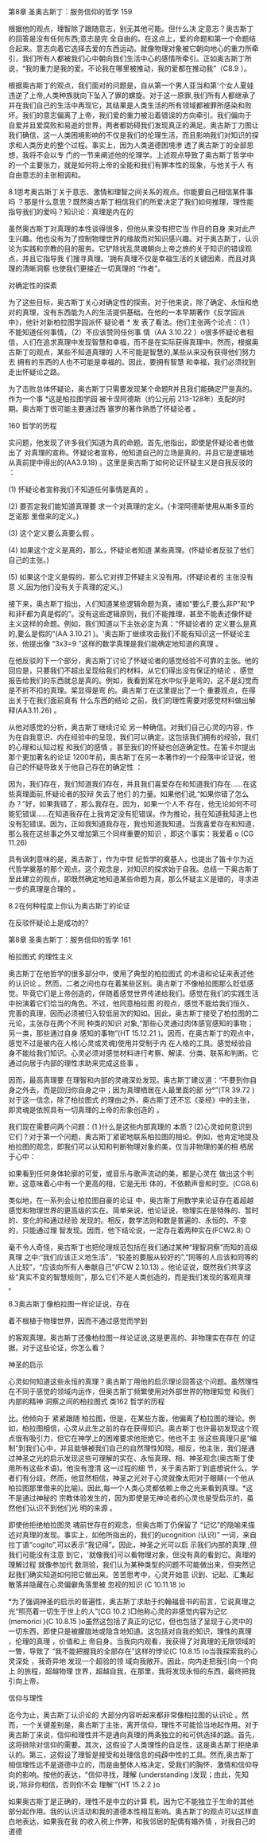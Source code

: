 第8章 圣奥古斯丁：服务信仰的哲学 159

根据他的观点，理智除了跟随意志，别无其他可能。但什么决 定意志？奥古斯丁的回答是没有任何东西;意志是完 全自由的。在这点上，爱的命题和第一个命题结合起来。意志向着它选择去爱的东西运动。就像物理对象被它朝向地心的重力所牵引，我们所有人都被我们心中朝向我们生活中心的感情所牵引。正如奥古斯丁所说，“我的重力是我的爱。不论我在哪里被推动，我的爱都在推动我”（C8.9 ）。

根据奥古斯丁的观点，我们面对的问题是，自从第一个男人亚当和第'个女人夏娃违逆了上帝,人类种族就向下坠入了罪的螺旋。对于这一原罪,我们所有人都继承了并在我们自己的生活中再现它，其结果是人类生活的所有领域都被罪所感染和败坏。我们的意志偏离了上帝，我们爱的重力被沿着错误的方向牵引。我们偏向于 自爱并且爱腐败和易逝的世界，两者都妨碍我们发现真正的满足。奥古斯丁力图让我们确信，这一人类困境影响的不仅是我们的伦理生活，而且影响我们对知识的探求和人类历史的整个过程。事实上，因为人类道德困境渗 透了奥古斯丁的全部思想，我将不会以专 门的一节来阐述他的伦理学。上述观点导致了奥古斯丁哲学中的一个主要张力，就是如何将上帝的全能和我们有罪本性的现象，与他关于人 有自由意志的主张相调和。

8.1思考奥古斯丁关于意志、激情和理智之间关系的观点。你能要自己相信某件事吗 ？那是什么意思？既然奥古斯丁相信我们的所爱决定了我们如何推理，理性能指导我们的爱吗？知识论：真理是内在的

虽然奥古斯丁对真理的本性谈得很多，但他从来没有把它当 作目的自身 来对此产生兴趣。他也没有为了控制物理世界的缘故而对知识感兴趣。对于奥古斯丁，认识论为实践和宗教的目的服务。它铲除扰乱灵魂朝向上帝之旅的关于知识的错误观 点，并且它指导我 们搜寻真理。'拥有真理不仅是幸福生活的关键因素，而且对真理的清晰洞察 也使我们更接近一切真理的 “作者”。

对确定性的探紊

为了这些目标，奥古斯丁关心对确定性的探索。对于他来说，除了确定、永恒和绝对的真理，没有东西能为人的生活提供基础。在他的一本早期著作《反学园派中》，他针对新柏拉图学园派怀 疑论者 * 发 表了看法。他们主张两个论点：（1 ）不能知道任何事情，（2）不应该赞同任何事 情（AA 3.10.22  ）o很多怀疑论者相 信，人们在追求真理中发现智慧和幸福，而不是在实际获得真理中。然而，根据奥古斯丁的观点，某些不知道真理的 人不可能是智慧的,某些从来没有获得他们努力去 拥有的东西的人也不可能是幸福的。因此，要拥有智慧 和幸福，我们必须找到走出怀疑论之路。

为了击败总体怀疑论，奥古斯丁只需要发现某个命题R并且我们能确定尸是真的。作为一个事 *这是柏拉图学园 被卡涅阿德斯（约公元前 213-128年）支配的时期。奥古斯丁很可能主要通过西 塞罗的著作熟悉了怀疑论者 。

160 哲学的历程

实问题，他发现了许多我们知道为真的命题。首先,他指出，即使是怀疑论者也做出了 对真理的宣称。怀疑论者宣称，他知道自己的立场是真的，并且它是逻辑地从真前提中得出的(AA3.9.18) 。这里是奥古斯丁如何论证怀疑主义是自我反驳的 ：

(1) 怀疑论者宣称我们不知道任何事情是真的 。

(2) 要否定我们能知道真理要 求一个对真理的定义。(卡涅阿德斯使用从斯多亚的芝诺那 里借来的定义。)

(3) 这个定义要么真要么假 。

(4) 如果这个定义是真的，那么，怀疑论者知道 某些真理。(怀疑论者反驳了他们自己的主张。)

(5) 如果这个定义是假的，那么它对捍卫怀疑主义没有用。(怀疑论者的 主张没有意 义,因为他们没有关于真理的定义。)

接下来，奥古斯丁指出，人们知道某些逻辑命题为真，诸如“要么F,要么非P”和“P和非F都为真是假的”。没有这些逻辑原则，我们不能推理，甚至不能表述像怀疑主义这样的命题。例如，我们知道以下主张必定为真：“怀疑论者的 定义要么是真的,要么是假的”(AA 3.10.21  )。'奥古斯丁继续攻击我们不能有知识这一怀疑论主张，他提出像 “3x3=9 ”这样的数学真理是我们能确定地知道的真理 。

在他反驳的下一个部分，奥古斯丁讨论了怀疑论者的感觉经验不可靠的主张。他的回应是，只要我们不超出呈现给我们的材料，从它们得出没有保证的结论 ，感觉报告给我们的东西就总是真的。例如，我看到桨在水中似乎是弯的，这不是幻觉而是不折不扣的真理。桨显得是弯 的。奥古斯丁在这里提出了一个 重要观点，在得出关于在我们面前真有 什么东西的结论 之前，我们的理性需要对感觉材料做出解释(AA3.11.26) 。

从他对感觉的分析，奥古斯丁继续讨论 另一种确信。对我们自己心灵的内容，作为在自我意识、内在经验中的呈现，我们可以确定。这包括我们拥有的经验，我们的心理和认知过程 和我们的感情 。甚至我们的怀疑也创造确定性。在笛卡尔提出那个更加著名的论证 1200年前，奥古斯丁在另一本著作的一个段落中论证说，他自己的怀疑导致关于他自己存在的确定性 ：

因为，我们存在，我们知道我们存在，并且我们喜爱存在和知道我们存在……在这些真理面前,怀疑论者的狡辩 失去了他们 的力量。如果他们说,“如果你错了怎么办？”好，如果我错了，那么我存在。因为，如果一个人不 存在，他无论如何不可能犯错误……在知道我存在上我肯定没有犯错误。作为推论，我在知道我知道上也没有犯错误。因为，正如我知道我存在，我也知道我知道。当我喜爱存在和知道，那么我在这些事之外又增加第三个同样重要的知识 ，即这个事实：我爱着 o (CG 11.26)

具有讽刺意味的是，奥古斯丁，作为中世 纪哲学的奠基人，也提出了笛卡尔为近代哲学奠基的那个观点。这个观念是，对知识的探求始于自我。总结一下奥古斯丁至此建立的观点，即既然确定地知道某些命题为真，那么怀疑主义是错的，寻求进一步的真理是合理的 。

8.2在何种程度上你认为奥古斯丁的论证

在反驳怀疑论上是成功的?

第8章 圣奥古斯丁：服务信仰的哲学 161

柏拉图式 的理性主义

奥古斯丁在他哲学的很多部分中，使用了典型的柏拉图式 的术语和论证来表述他的认识论 。然而，二者之间也存在着某些区别。奥古斯丁不像柏拉图那么贬低感觉。毕竟它们是上帝创造的，伴随着感觉世界传递给我们。感觉在我们的实践生活中扮演着它们恰当的角色。不过，他同意柏拉图 的观点，感觉不能给我们恒久、完善的真理，因而必须被归入较低层次的知如。因此，奥古斯丁接受了柏拉图的二元论，主张存在两个不同 种类的知识 对象,“那些心灵通过肉体感官感知的事物；另一类，那些通过自身 感知的事物”(HT 15.12.21  )。因而，在奥古斯丁的观点中，感觉不过是被内在人格(心灵或灵魂)使用并受制于内 在人格的工具。感觉经验自 身不能给我们知识。心灵必须对感觉材料进行考察、解读、分类、联系和判断。它通过向居于内部的理性求助来完成这些事 。

因而，最高真理要 在理智和内部的灵魂深处发现。奥古斯丁建议道：“不要到你自身之外去，而是回归你自身之中；因为真理栖居在人最里面的部 分°”(TR 39.72  )对于这一信念，除了柏拉图式 的理由之外，奥古斯丁还不忘《圣经》中的主张，即灵魂是依照具有一切真理的上帝的形象创造的 。

我们现在需要问两个问题：(1 )什么是这些内部真理的 本质？(2)心灵如何意识到它们？对于第一个问题，奥古斯丁紧密地联系柏拉图的相论。例如，他肯定地提及柏拉图的观念，即我们可以认知和判断物理对象的美，仅当非物理的美的相 栖居于心中：

如果看到任何身体轮廓的可爱，或音乐与歌声流动的美，都是心灵在 做出这个判断。这意味着心中有一个更高的相，它是无形 体的，不依赖声音和时空。(CG8.6)

类似地，在一系列会让柏拉图自豪的论证 中，奥古斯丁用数学来论证存在着超越感觉和物理世界的更高级的实在。简单来说，他论证说，物理实在是特殊的、暂时的、变化的和通过经验 发现的。相反，数学法则和数是普遍的、永恒的、不变的，只能通过理 智发现。因而，他下结论说，一定存在着两种实在(FCW2.8) O

毫不令人奇怪，奥古斯丁也把伦理规范包括在我们通过某种“理智洞察”而知的高级真理 之中:“我们应该正义地生活”，“较差的要服从较好的”,“同等的人应该和同等的人比较”，“应该向所有人奉献自己”(FCW  2.10.13) 。他论证说，既然我们共享这些“真实不变的智慧规则”，那么它们不是人类创造的，而是我们发现的客观真理 。

8.3奥古斯丁像柏拉图一样论证说，存在

着不根植于物理世界，因而不通过感觉而学到

的客观真理。奥古斯丁还像柏拉图一样论证说,这是更高的、非物理实在存在 的证据。对于这些论证，你怎么看？

神圣的启示

心灵如何知道这些永恒的真理？奥古斯丁用他的启示理论回答这个问题。虽然理性在不同于感觉的领域内运作，但奥古斯丁频繁使用对外部世界的物理知觉 和我们内部的精神 洞察之间的柏拉图式 类162 哲学的历程

比。他倾向于 紧紧跟随 柏拉图，但是，在某些方面，他偏离了柏拉图的理论。例如，柏拉图相信，心灵从此生之前的存在获得知识。奥古斯丁也许最初发现这个观点很有吸引力，但它在神学上的困难要求他拒绝它。他也不主 张这些真理只是“编制”到我们心中，并且能够被我们自己的自然理性知晓。相反，他主张，我们是通过神圣之光的启示发现这些可理解的实在、永恒真理、相、神圣观念(奥古斯丁使用所有这些术语)。他没有澄清 这一过程的细 节，关于奥古斯丁到底想说什么，学者们有分歧。然而，他显然相信，神圣之光对于心灵就像太阳对于眼睛(一个他从 柏拉图那里借来的比喻)。因此,每一个人类心灵都依赖上帝之光来看到真理。*这不是通过神秘的 宗教体验发生的，因为即使是无神论者的心灵也是受启示的，虽然他们认识不到他们光 明的来源 。

即使他拒绝柏拉图灵 魂前世存在的观念，但奥古斯丁仍保留了 “记忆”的隐喻来描述对真理的发现。事实上，如他所指出的，我们的ucognition (认识)” 一词，来自拉丁语“cogito”,可以表示“我记得”。因此，神圣之光可以启 示我们内部的真理 ,但我们可能没有注意 到它，'就像我们可以看物理对象，但没有真的看到它。真理的理解过程 就像参加代 数测验，我们认为某种类型的问题不可能做出来，但突然记起我们确实知道如何把它做出来。苦苦思考中，心灵开始意 识到、记起、汇集起散落并隐藏在心灵偏僻角落里被 忽视的知识 (C 10.11.18  )o

*为了强调神圣的启示的普遍性，奥古斯丁求助于约翰福音书的前言，它说真理之光“照亮着一切生于世上的人”(CG 10.2 )□他称心灵的非感觉内容为记忆(memorici )(C 10.8.15  )o虽然这包括了真正的记忆，但也包括了呈现于心灵中的一切东西，即使只是被朦胧地或隐含地知道。这包括对自我的知识，理性的真理 ，伦理的真理 ，价值和上 帝自身。当我向内观看，我获得了对真理的无限领域的一瞥，导致了 “我不能把握我的全部存在”这样的悖论(C 10.8.15  )o当我探索我的心灵深处 ，我奇异地 发现一个超验的领 域向我敞开。因此，向内走把我引向一个向上 的旅程，超越物理 世界，超越自我，在那里，我将发现永恒的东西，最终把我引向上帝。

信仰与理性

迄今为止，奥古斯丁认识论的 大部分内容听起来都非常像柏拉图的认识论 。然而，一个关键差别是，奥古斯丁主张，离开信仰，理性不可能恰当地起作用。对于奥古斯丁来说，信仰和理性并不是通向真理的两条独立的和可供选择的路。首先，这将排除对信仰的需要。其次，这假设了人类理性的自足性，这是奥古斯丁拒绝承认的。第三，这假设了理智是接受和处理信息的纯薜中性的工具。然而,奥古斯丁相信理性远不是道德中立的，而是由整体人格决定，受我们的胸怀、激情和信仰导向的影响。按他的表达，“信仰寻找，理解 (understanding  )发现；由此，先知说，’除非你相信，否则你不会 理解’”(HT 15.2.2  )o

如果奥古斯丁是正确的，理性不是中立的计算 机，因为它不能独立于生命的其他部分起作用。我的认识活动和我的道德本性相互影响。奥古斯丁的观点可以这样直白地表达，如果我在我 的收入税上作弊，和我邻居的配偶有婚外情 ，对我自己的道德